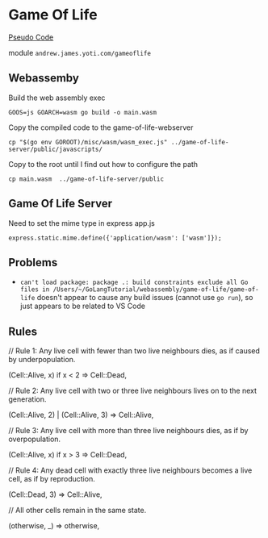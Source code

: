 # Game Of Life

[Pseudo Code](https://rosettacode.org/wiki/Conway%27s_Game_of_Life)

module `andrew.james.yoti.com/gameoflife`

## Webassemby

Build the web assembly exec

```shell script
GOOS=js GOARCH=wasm go build -o main.wasm
```

Copy the compiled code to the game-of-life-webserver

```shell script
cp "$(go env GOROOT)/misc/wasm/wasm_exec.js" ../game-of-life-server/public/javascripts/
```

Copy to the root until I find out how to configure the path
```shell script
cp main.wasm  ../game-of-life-server/public
```

## Game Of Life Server

Need to set the mime type in express app.js

`express.static.mime.define({'application/wasm': ['wasm']});`


## Problems

- `can't load package: package .: build constraints exclude all Go files in /Users/~/GoLangTutorial/webassembly/game-of-life/game-of-life` doesn't appear to cause any build issues (cannot use `go run`), so just appears to be related to VS Code

## Rules

// Rule 1: Any live cell with fewer than two live neighbours dies, as if caused by underpopulation.

(Cell::Alive, x) if x < 2 => Cell::Dead,

// Rule 2: Any live cell with two or three live neighbours lives on to the next generation.

(Cell::Alive, 2) | (Cell::Alive, 3) => Cell::Alive,

// Rule 3: Any live cell with more than three live neighbours dies, as if by overpopulation.

(Cell::Alive, x) if x > 3 => Cell::Dead,

// Rule 4: Any dead cell with exactly three live neighbours becomes a live cell, as if by reproduction.

(Cell::Dead, 3) => Cell::Alive,

// All other cells remain in the same state.

(otherwise, _) => otherwise,